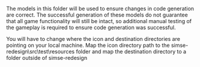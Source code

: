 The models in this folder will be used to ensure changes in code generation are correct. The successful generation of these models do not guarantee that all game functionality will still be intact, so additional manual testing of the gameplay is required to ensure code generation was successful.

You will have to change where the icon and destination directories are pointing on your local machine. Map the icon directory path to the simse-redesign\src\test\resources folder and map the destination directory to a folder outside of simse-redesign
